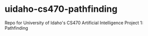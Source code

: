 uidaho-cs470-pathfinding
========================

Repo for University of Idaho's CS470 Artificial Intelligence Project 1: Pathfinding